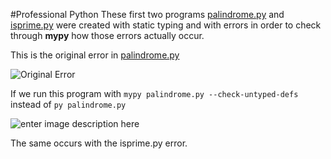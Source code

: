 #Professional Python
These first two programs [palindrome.py](https://github.com/Osvajorge/Data-Science-Platzi-Courses/blob/main/professional_python/palindrome.py) and [isprime.py](https://github.com/Osvajorge/Data-Science-Platzi-Courses/blob/main/professional_python/isprime.py) were created with static typing and with errors in order to check through **mypy** how those errors actually occur.

This is the original error in [palindrome.py](https://github.com/Osvajorge/Data-Science-Platzi-Courses/blob/main/professional_python/palindrome.py)

![Original Error](https://i.imgur.com/5osGsG1.png)

If we run this program with `mypy palindrome.py --check-untyped-defs` instead of `py palindrome.py`

![enter image description here](https://i.imgur.com/vMMG8n2.png)

The same occurs with the isprime.py error.

